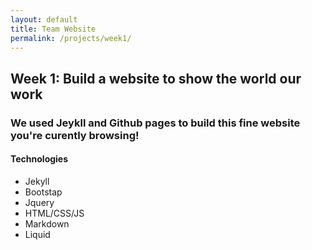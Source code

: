 ```yaml
---
layout: default
title: Team Website
permalink: /projects/week1/
---
```


## Week 1: Build a website to show the world our work

### We used Jeykll and Github pages to build this fine website you're curently browsing!

#### Technologies

* Jekyll
* Bootstap
* Jquery
* HTML/CSS/JS
* Markdown
* Liquid